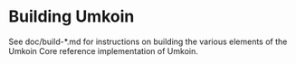 Building Umkoin
===============

See doc/build-*.md for instructions on building the various
elements of the Umkoin Core reference implementation of Umkoin.